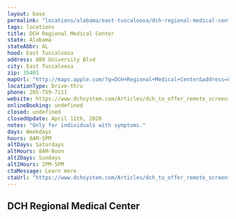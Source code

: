```yaml
---
layout: base
permalink: "locations/alabama/east-tuscaloosa/dch-regional-medical-center/"
tags: locations
title: DCH Regional Medical Center
state: Alabama
stateAbbr: AL
hood: East Tuscaloosa
address: 809 University Blvd
city: East Tuscaloosa
zip: 35401
mapUrl: "http://maps.apple.com/?q=DCH+Regional+Medical+Center&address=809+University+Blvd,East+Tuscaloosa,Alabama,35401"
locationType: Drive-thru
phone: 205-759-7111
website: https://www.dchsystem.com/Articles/dch_to_offer_remote_screening_facility_for_coronavirus.aspx
onlineBooking: undefined
closed: undefined
closedUpdate: April 11th, 2020
notes: "Only for individuals with symptoms."
days: Weekdays
hours: 8AM-5PM
altDays: Saturdays
altHours: 8AM-Noon
alt2Days: Sundays
alt2Hours: 2PM-5PM
ctaMessage: Learn more
ctaUrl: "https://www.dchsystem.com/Articles/dch_to_offer_remote_screening_facility_for_coronavirus.aspx"
---
```

## DCH Regional Medical Center